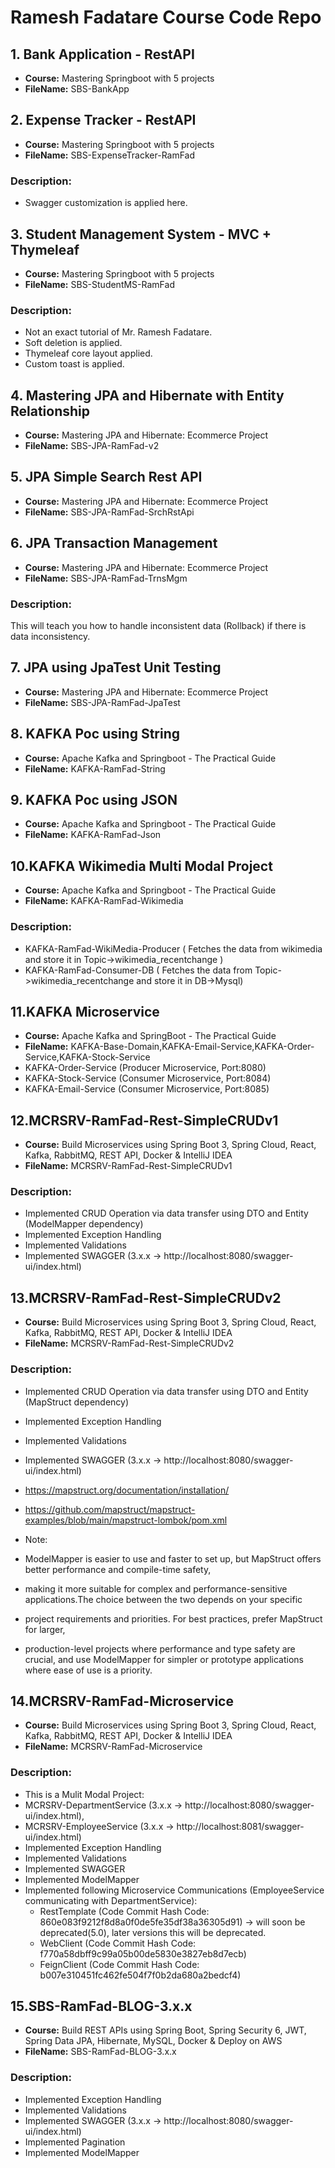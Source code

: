 # Ramesh Fadatare Course Code Repo

## 1. Bank Application - RestAPI
- **Course:** Mastering Springboot with 5 projects
- **FileName:** SBS-BankApp

## 2. Expense Tracker - RestAPI
- **Course:** Mastering Springboot with 5 projects
- **FileName:** SBS-ExpenseTracker-RamFad

### Description:
- Swagger customization is applied here.

## 3. Student Management System - MVC + Thymeleaf
- **Course:** Mastering Springboot with 5 projects
- **FileName:** SBS-StudentMS-RamFad

### Description:
- Not an exact tutorial of Mr. Ramesh Fadatare.
- Soft deletion is applied.
- Thymeleaf core layout applied.
- Custom toast is applied.

## 4. Mastering JPA and Hibernate with Entity Relationship
- **Course:** Mastering JPA and Hibernate: Ecommerce Project
- **FileName:** SBS-JPA-RamFad-v2

## 5. JPA Simple Search Rest API
- **Course:** Mastering JPA and Hibernate: Ecommerce Project
- **FileName:** SBS-JPA-RamFad-SrchRstApi

## 6. JPA Transaction Management
- **Course:** Mastering JPA and Hibernate: Ecommerce Project
- **FileName:** SBS-JPA-RamFad-TrnsMgm

### Description:
This will teach you how to handle inconsistent data (Rollback) if there is data inconsistency.

## 7. JPA using JpaTest Unit Testing
- **Course:** Mastering JPA and Hibernate: Ecommerce Project
- **FileName:** SBS-JPA-RamFad-JpaTest
	
## 8. KAFKA Poc using String
- **Course:** Apache Kafka and Springboot - The Practical Guide
- **FileName:** KAFKA-RamFad-String

## 9. KAFKA Poc using JSON
- **Course:** Apache Kafka and Springboot - The Practical Guide
- **FileName:** KAFKA-RamFad-Json

## 10.KAFKA Wikimedia Multi Modal Project
- **Course:** Apache Kafka and Springboot - The Practical Guide
- **FileName:** KAFKA-RamFad-Wikimedia

### Description:
- KAFKA-RamFad-WikiMedia-Producer ( Fetches the data from wikimedia and store it in Topic->wikimedia_recentchange )
- KAFKA-RamFad-Consumer-DB ( Fetches the data from Topic->wikimedia_recentchange and store it in DB->Mysql)


## 11.KAFKA Microservice
- **Course:** Apache Kafka and SpringBoot - The Practical Guide
- **FileName:** KAFKA-Base-Domain,KAFKA-Email-Service,KAFKA-Order-Service,KAFKA-Stock-Service
- KAFKA-Order-Service (Producer Microservice, Port:8080)
- KAFKA-Stock-Service (Consumer Microservice, Port:8084)
- KAFKA-Email-Service (Consumer Microservice, Port:8085)

## 12.MCRSRV-RamFad-Rest-SimpleCRUDv1
- **Course:** Build Microservices using Spring Boot 3, Spring Cloud, React, Kafka, RabbitMQ, REST API, Docker & IntelliJ IDEA
- **FileName:** MCRSRV-RamFad-Rest-SimpleCRUDv1

### Description:
- Implemented CRUD Operation via data transfer using DTO and Entity (ModelMapper dependency)
- Implemented Exception Handling
- Implemented Validations
- Implemented SWAGGER (3.x.x -> http://localhost:8080/swagger-ui/index.html)

## 13.MCRSRV-RamFad-Rest-SimpleCRUDv2
- **Course:** Build Microservices using Spring Boot 3, Spring Cloud, React, Kafka, RabbitMQ, REST API, Docker & IntelliJ IDEA
- **FileName:** MCRSRV-RamFad-Rest-SimpleCRUDv2

### Description:
- Implemented CRUD Operation via data transfer using DTO and Entity (MapStruct dependency)
- Implemented Exception Handling
- Implemented Validations
- Implemented SWAGGER (3.x.x -> http://localhost:8080/swagger-ui/index.html)

- https://mapstruct.org/documentation/installation/
- https://github.com/mapstruct/mapstruct-examples/blob/main/mapstruct-lombok/pom.xml

- Note:
- ModelMapper is easier to use and faster to set up, but MapStruct offers better performance and compile-time safety,
- making it more suitable for complex and performance-sensitive applications.The choice between the two depends on your specific
- project requirements and priorities. For best practices, prefer MapStruct for larger, 
- production-level projects where performance and type safety are crucial, and use ModelMapper for simpler or prototype applications where ease of use is a priority.

## 14.MCRSRV-RamFad-Microservice
- **Course:** Build Microservices using Spring Boot 3, Spring Cloud, React, Kafka, RabbitMQ, REST API, Docker & IntelliJ IDEA
- **FileName:** MCRSRV-RamFad-Microservice

### Description:
- This is a Mulit Modal Project:
- MCRSRV-DepartmentService (3.x.x -> http://localhost:8080/swagger-ui/index.html),
- MCRSRV-EmployeeService   (3.x.x -> http://localhost:8081/swagger-ui/index.html)
- Implemented Exception Handling
- Implemented Validations
- Implemented SWAGGER 
- Implemented ModelMapper 
- Implemented following Microservice Communications (EmployeeService communicating with DepartmentService): 
  - RestTemplate (Code Commit Hash Code: 860e083f9212f8d8a0f0de5fe35df38a36305d91) -> will soon be deprecated(5.0), later versions this will be deprecated.
  - WebClient (Code Commit Hash Code: f770a58dbff9c99a05b00de5830e3827eb8d7ecb)
  - FeignClient (Code Commit Hash Code: b007e310451fc462fe504f7f0b2da680a2bedcf4)
  
## 15.SBS-RamFad-BLOG-3.x.x
- **Course:** Build REST APIs using Spring Boot, Spring Security 6, JWT, Spring Data JPA, Hibernate, MySQL, Docker &amp; Deploy on AWS
- **FileName:** SBS-RamFad-BLOG-3.x.x

### Description:
- Implemented Exception Handling
- Implemented Validations
- Implemented SWAGGER  (3.x.x -> http://localhost:8080/swagger-ui/index.html)
- Implemented Pagination
- Implemented ModelMapper 


	
	